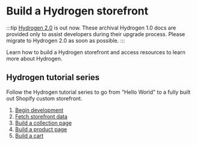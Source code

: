 # Build a Hydrogen storefront


:::tip
[Hydrogen 2.0](https://hydrogen.shopify.dev) is out now. These archival Hydrogen 1.0 docs are provided only to assist developers during their upgrade process. Please migrate to Hydrogen 2.0 as soon as possible.
:::



Learn how to build a Hydrogen storefront and access resources to learn more about Hydrogen.

## Hydrogen tutorial series

Follow the Hydrogen tutorial series to go from "Hello World" to a fully built out Shopify custom storefront.

1. [Begin development](/docs/tutorials/getting-started/tutorial/begin/)
1. [Fetch storefront data](/docs/tutorials/getting-started/tutorial/fetch-data/)
1. [Build a collection page](/docs/tutorials/getting-started/tutorial/collections/)
1. [Build a product page](/docs/tutorials/getting-started/tutorial/products/)
1. [Build a cart](/docs/tutorials/getting-started/tutorial/cart/)
